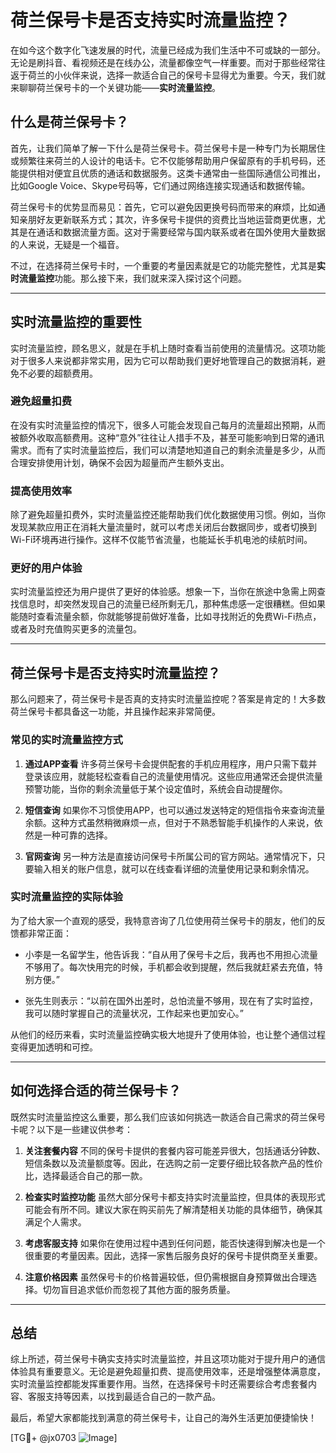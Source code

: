 # 荷兰保号卡是否支持实时流量监控？

在如今这个数字化飞速发展的时代，流量已经成为我们生活中不可或缺的一部分。无论是刷抖音、看视频还是在线办公，流量都像空气一样重要。而对于那些经常往返于荷兰的小伙伴来说，选择一款适合自己的保号卡显得尤为重要。今天，我们就来聊聊荷兰保号卡的一个关键功能——**实时流量监控**。

## 什么是荷兰保号卡？

首先，让我们简单了解一下什么是荷兰保号卡。荷兰保号卡是一种专门为长期居住或频繁往来荷兰的人设计的电话卡。它不仅能够帮助用户保留原有的手机号码，还能提供相对便宜且优质的通话和数据服务。这类卡通常由一些国际通信公司推出，比如Google Voice、Skype号码等，它们通过网络连接实现通话和数据传输。

荷兰保号卡的优势显而易见：首先，它可以避免因更换号码而带来的麻烦，比如通知亲朋好友更新联系方式；其次，许多保号卡提供的资费比当地运营商更优惠，尤其是在通话和数据流量方面。这对于需要经常与国内联系或者在国外使用大量数据的人来说，无疑是一个福音。

不过，在选择荷兰保号卡时，一个重要的考量因素就是它的功能完整性，尤其是**实时流量监控**功能。那么接下来，我们就来深入探讨这个问题。

---

## 实时流量监控的重要性

实时流量监控，顾名思义，就是在手机上随时查看当前使用的流量情况。这项功能对于很多人来说都非常实用，因为它可以帮助我们更好地管理自己的数据消耗，避免不必要的超额费用。

### 避免超量扣费

在没有实时流量监控的情况下，很多人可能会发现自己每月的流量超出预期，从而被额外收取高额费用。这种“意外”往往让人措手不及，甚至可能影响到日常的通讯需求。而有了实时流量监控后，我们可以清楚地知道自己的剩余流量是多少，从而合理安排使用计划，确保不会因为超量而产生额外支出。

### 提高使用效率

除了避免超量扣费外，实时流量监控还能帮助我们优化数据使用习惯。例如，当你发现某款应用正在消耗大量流量时，就可以考虑关闭后台数据同步，或者切换到Wi-Fi环境再进行操作。这样不仅能节省流量，也能延长手机电池的续航时间。

### 更好的用户体验

实时流量监控还为用户提供了更好的体验感。想象一下，当你在旅途中急需上网查找信息时，却突然发现自己的流量已经所剩无几，那种焦虑感一定很糟糕。但如果能随时查看流量余额，你就能够提前做好准备，比如寻找附近的免费Wi-Fi热点，或者及时充值购买更多的流量包。

---

## 荷兰保号卡是否支持实时流量监控？

那么问题来了，荷兰保号卡是否真的支持实时流量监控呢？答案是肯定的！大多数荷兰保号卡都具备这一功能，并且操作起来非常简便。

### 常见的实时流量监控方式

1. **通过APP查看**
   许多荷兰保号卡会提供配套的手机应用程序，用户只需下载并登录该应用，就能轻松查看自己的流量使用情况。这些应用通常还会提供流量预警功能，当你的剩余流量低于某个设定值时，系统会自动提醒你。

2. **短信查询**
   如果你不习惯使用APP，也可以通过发送特定的短信指令来查询流量余额。这种方式虽然稍微麻烦一点，但对于不熟悉智能手机操作的人来说，依然是一种可靠的选择。

3. **官网查询**
   另一种方法是直接访问保号卡所属公司的官方网站。通常情况下，只要输入相关的账户信息，就可以在线查看详细的流量使用记录和剩余情况。

### 实时流量监控的实际体验

为了给大家一个直观的感受，我特意咨询了几位使用荷兰保号卡的朋友，他们的反馈都非常正面：

- 小李是一名留学生，他告诉我：“自从用了保号卡之后，我再也不用担心流量不够用了。每次快用完的时候，手机都会收到提醒，然后我就赶紧去充值，特别方便。”

- 张先生则表示：“以前在国外出差时，总怕流量不够用，现在有了实时监控，我可以随时掌握自己的流量状况，工作起来也更加安心。”

从他们的经历来看，实时流量监控确实极大地提升了使用体验，也让整个通信过程变得更加透明和可控。

---

## 如何选择合适的荷兰保号卡？

既然实时流量监控这么重要，那么我们应该如何挑选一款适合自己需求的荷兰保号卡呢？以下是一些建议供参考：

1. **关注套餐内容**
   不同的保号卡提供的套餐内容可能差异很大，包括通话分钟数、短信条数以及流量额度等。因此，在选购之前一定要仔细比较各款产品的性价比，选择最适合自己的那一款。

2. **检查实时监控功能**
   虽然大部分保号卡都支持实时流量监控，但具体的表现形式可能会有所不同。建议大家在购买前先了解清楚相关功能的具体细节，确保其满足个人需求。

3. **考虑客服支持**
   如果你在使用过程中遇到任何问题，能否快速得到解决也是一个很重要的考量因素。因此，选择一家售后服务良好的保号卡提供商至关重要。

4. **注意价格因素**
   虽然保号卡的价格普遍较低，但仍需根据自身预算做出合理选择。切勿盲目追求低价而忽视了其他方面的服务质量。

---

## 总结

综上所述，荷兰保号卡确实支持实时流量监控，并且这项功能对于提升用户的通信体验具有重要意义。无论是避免超量扣费、提高使用效率，还是增强整体满意度，实时流量监控都能发挥重要作用。当然，在选择保号卡时还需要综合考虑套餐内容、客服支持等因素，以找到最适合自己的一款产品。

最后，希望大家都能找到满意的荷兰保号卡，让自己的海外生活更加便捷愉快！

[TG💪+ @jx0703 ![Image](https://github.com/user-attachments/assets/dbca1d08-cadb-493c-b0ec-ad6f7a83f270)]